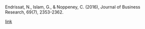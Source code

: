 
Endrissat, N., Islam, G., & Noppeney, C. (2016), Journal of Business Research, 69(7), 2353-2362.

[link](https://www.sciencedirect.com/science/article/pii/S0148296315004270)
